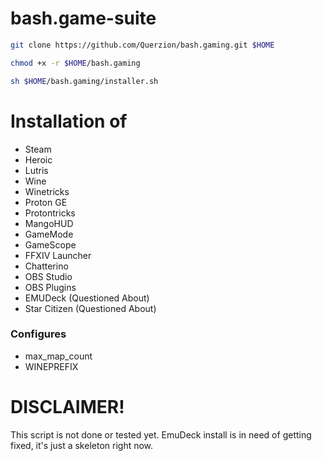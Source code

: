 # bash.game-suite
```bash
git clone https://github.com/Querzion/bash.gaming.git $HOME
```
```bash
chmod +x -r $HOME/bash.gaming
```
```bash
sh $HOME/bash.gaming/installer.sh
```

# Installation of 
  -  Steam
  -  Heroic
  -  Lutris
  -  Wine
  -  Winetricks
  -  Proton GE
  -  Protontricks
  -  MangoHUD
  -  GameMode
  -  GameScope
  -  FFXIV Launcher
  -  Chatterino
  -  OBS Studio
  -  OBS Plugins
  -  EMUDeck (Questioned About)
  -  Star Citizen (Questioned About) 

### Configures 
  -  max_map_count
  -  WINEPREFIX 

# DISCLAIMER!
This script is not done or tested yet. EmuDeck install is in need of getting fixed, it's just a skeleton right now.

